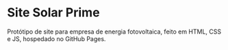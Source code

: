 # Site Solar Prime

Protótipo de site para empresa de energia fotovoltaica, feito em HTML, CSS e JS, hospedado no GitHub Pages.
